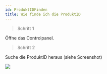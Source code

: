 ```yaml
---
id: ProduktIDFinden
title: Wie finde ich die ProduktID
---
```


> Schritt 1

Öffne das Controlpanel.

> Schritt 2

Suche die ProduktID heraus (siehe Screenshot)

![](https://screen.magic-pics.tk/FOku9/ZobuvikE39.png/raw)